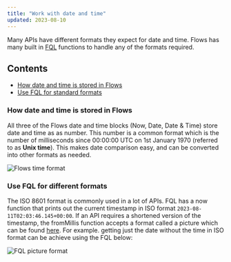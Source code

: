 ```yaml
---
title: "Work with date and time"
updated: 2023-08-10
---
```


Many APIs have different formats they expect for date and time. Flows has many built in [FQL](../../flows-query-language/introduction-to-fql/) functions to handle any of the formats required.

## Contents

* [How date and time is stored in Flows](#how-date-and-time-is-stored-in-flows)
* [Use FQL for standard formats](#use-fql-for-different-formats)

### How date and time is stored in Flows

All three of the Flows date and time blocks (Now, Date, Date & Time) store  date and time as as number. This number is a common format which is the number of milliseconds since 00:00:00 UTC on 1st January 1970 (referred to as **Unix time**). This makes date comparison easy, and can be converted into other formats as needed.

<img src="https://assets.postman.com/postman-labs-docs/concepts/flows-time-format.png" alt="Flows time format" fetchpriority="low" loading="lazy" />

### Use FQL for different formats

The ISO 8601 format is commonly used in a lot of APIs. FQL has a now function that prints out the current timestamp in ISO format `2023-08-11T02:03:46.145+00:00`. If an API requires a shortened version of the timestamp, the fromMillis function accepts a format called a picture which can be found [here](../../flows-query-language/data-manipulation/#time-and-date-formatting). For example. getting just the date without the time in ISO format can be achieve using the FQL below:

<img src="https://assets.postman.com/postman-labs-docs/concepts/fql-picture-format.png" alt="FQL picture format" fetchpriority="low" loading="lazy" />
